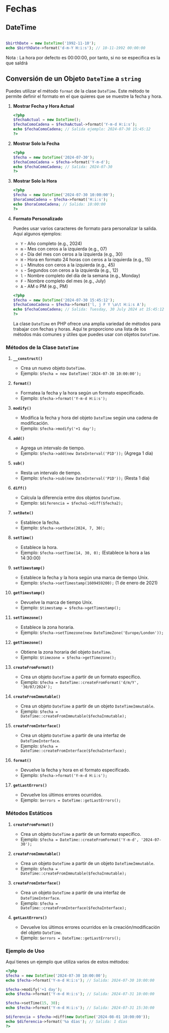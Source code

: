 # Fechas


## DateTime

```php

$birthDate = new DateTime('1992-11-10');
echo $birthDate->format('d-m-Y H:i:s'); // 10-11-1992 00:00:00

```

Nota : La hora por defecto es 00:00:00, por tanto, si no se especifica es la que saldrá

## Conversión de un Objeto `DateTime` a `string`

Puedes utilizar el método `format` de la clase `DateTime`. 
Este método te permite definir el formato en el que quieres que se muestre la fecha y hora.

1. **Mostrar Fecha y Hora Actual**

   ```php
   <?php
   $fechaActual = new DateTime();
   $fechaComoCadena = $fechaActual->format('Y-m-d H:i:s');
   echo $fechaComoCadena; // Salida ejemplo: 2024-07-30 15:45:12
   ?>
   ```

2. **Mostrar Solo la Fecha**

   ```php
   <?php
   $fecha = new DateTime('2024-07-30');
   $fechaComoCadena = $fecha->format('Y-m-d');
   echo $fechaComoCadena; // Salida: 2024-07-30
   ?>
   ```

3. **Mostrar Solo la Hora**

   ```php
   <?php
   $fecha = new DateTime('2024-07-30 10:00:00');
   $horaComoCadena = $fecha->format('H:i:s');
   echo $horaComoCadena; // Salida: 10:00:00
   ?>
   ```

4. **Formato Personalizado**

   Puedes usar varios caracteres de formato para personalizar la salida. Aquí algunos ejemplos:

   - `Y` - Año completo (e.g., 2024)
   - `m` - Mes con ceros a la izquierda (e.g., 07)
   - `d` - Día del mes con ceros a la izquierda (e.g., 30)
   - `H` - Hora en formato 24 horas con ceros a la izquierda (e.g., 15)
   - `i` - Minutos con ceros a la izquierda (e.g., 45)
   - `s` - Segundos con ceros a la izquierda (e.g., 12)
   - `l` - Nombre completo del día de la semana (e.g., Monday)
   - `F` - Nombre completo del mes (e.g., July)
   - `A` - AM o PM (e.g., PM)
  
   

   ```php
   <?php
   $fecha = new DateTime('2024-07-30 15:45:12');
   $fechaComoCadena = $fecha->format('l, j F Y \a\t H:i:s A');
   echo $fechaComoCadena; // Salida: Tuesday, 30 July 2024 at 15:45:12 PM
   ?>
   ```

   La clase `DateTime` en PHP ofrece una amplia variedad de métodos para trabajar con fechas y horas. Aquí te proporciono una lista de los métodos más comunes y útiles que puedes usar con objetos `DateTime`.

### Métodos de la Clase `DateTime`

1. **`__construct()`**
   - Crea un nuevo objeto `DateTime`.
   - Ejemplo: `$fecha = new DateTime('2024-07-30 10:00:00');`

2. **`format()`**
   - Formatea la fecha y la hora según un formato especificado.
   - Ejemplo: `$fecha->format('Y-m-d H:i:s');`

3. **`modify()`**
   - Modifica la fecha y hora del objeto `DateTime` según una cadena de modificación.
   - Ejemplo: `$fecha->modify('+1 day');`

4. **`add()`**
   - Agrega un intervalo de tiempo.
   - Ejemplo: `$fecha->add(new DateInterval('P1D'));` (Agrega 1 día)

5. **`sub()`**
   - Resta un intervalo de tiempo.
   - Ejemplo: `$fecha->sub(new DateInterval('P1D'));` (Resta 1 día)

6. **`diff()`**
   - Calcula la diferencia entre dos objetos `DateTime`.
   - Ejemplo: `$diferencia = $fecha1->diff($fecha2);`

7. **`setDate()`**
   - Establece la fecha.
   - Ejemplo: `$fecha->setDate(2024, 7, 30);`

8. **`setTime()`**
   - Establece la hora.
   - Ejemplo: `$fecha->setTime(14, 30, 0);` (Establece la hora a las 14:30:00)

9. **`setTimestamp()`**
   - Establece la fecha y la hora según una marca de tiempo Unix.
   - Ejemplo: `$fecha->setTimestamp(1609459200);` (1 de enero de 2021)

10. **`getTimestamp()`**
    - Devuelve la marca de tiempo Unix.
    - Ejemplo: `$timestamp = $fecha->getTimestamp();`

11. **`setTimezone()`**
    - Establece la zona horaria.
    - Ejemplo: `$fecha->setTimezone(new DateTimeZone('Europe/London'));`

12. **`getTimezone()`**
    - Obtiene la zona horaria del objeto `DateTime`.
    - Ejemplo: `$timezone = $fecha->getTimezone();`

13. **`createFromFormat()`**
    - Crea un objeto `DateTime` a partir de un formato específico.
    - Ejemplo: `$fecha = DateTime::createFromFormat('d/m/Y', '30/07/2024');`

14. **`createFromImmutable()`**
    - Crea un objeto `DateTime` a partir de un objeto `DateTimeImmutable`.
    - Ejemplo: `$fecha = DateTime::createFromImmutable($fechaInmutable);`

15. **`createFromInterface()`**
    - Crea un objeto `DateTime` a partir de una interfaz de `DateTimeInterface`.
    - Ejemplo: `$fecha = DateTime::createFromInterface($fechaInterface);`

16. **`format()`**
    - Devuelve la fecha y hora en el formato especificado.
    - Ejemplo: `$fecha->format('Y-m-d H:i:s');`

17. **`getLastErrors()`**
    - Devuelve los últimos errores ocurridos.
    - Ejemplo: `$errors = DateTime::getLastErrors();`

### Métodos Estáticos

1. **`createFromFormat()`**
   - Crea un objeto `DateTime` a partir de un formato específico.
   - Ejemplo: `$fecha = DateTime::createFromFormat('Y-m-d', '2024-07-30');`

2. **`createFromImmutable()`**
   - Crea un objeto `DateTime` a partir de un objeto `DateTimeImmutable`.
   - Ejemplo: `$fecha = DateTime::createFromImmutable($fechaInmutable);`

3. **`createFromInterface()`**
   - Crea un objeto `DateTime` a partir de una interfaz de `DateTimeInterface`.
   - Ejemplo: `$fecha = DateTime::createFromInterface($fechaInterface);`

4. **`getLastErrors()`**
   - Devuelve los últimos errores ocurridos en la creación/modificación del objeto `DateTime`.
   - Ejemplo: `$errors = DateTime::getLastErrors();`

### Ejemplo de Uso

Aquí tienes un ejemplo que utiliza varios de estos métodos:

```php
<?php
$fecha = new DateTime('2024-07-30 10:00:00');
echo $fecha->format('Y-m-d H:i:s'); // Salida: 2024-07-30 10:00:00

$fecha->modify('+1 day');
echo $fecha->format('Y-m-d H:i:s'); // Salida: 2024-07-31 10:00:00

$fecha->setTime(15, 30);
echo $fecha->format('Y-m-d H:i:s'); // Salida: 2024-07-31 15:30:00

$diferencia = $fecha->diff(new DateTime('2024-08-01 10:00:00'));
echo $diferencia->format('%a días'); // Salida: 1 días
?>
```
